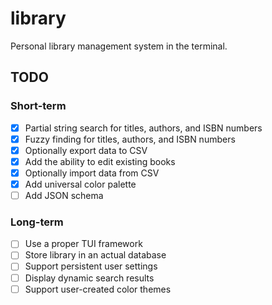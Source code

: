 # library

Personal library management system in the terminal.

## TODO

### Short-term

- [x] Partial string search for titles, authors, and ISBN numbers
- [x] Fuzzy finding for titles, authors, and ISBN numbers
- [x] Optionally export data to CSV
- [x] Add the ability to edit existing books
- [x] Optionally import data from CSV
- [x] Add universal color palette
- [ ] Add JSON schema

### Long-term

- [ ] Use a proper TUI framework
- [ ] Store library in an actual database
- [ ] Support persistent user settings
- [ ] Display dynamic search results
- [ ] Support user-created color themes
